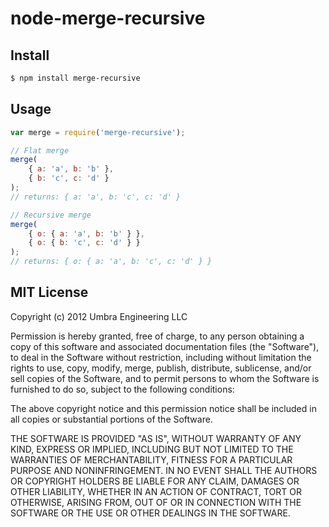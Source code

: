 # node-merge-recursive

## Install

```bash
$ npm install merge-recursive
```

## Usage

```javascript
var merge = require('merge-recursive');

// Flat merge
merge(
	{ a: 'a', b: 'b' },
	{ b: 'c', c: 'd' }
);
// returns: { a: 'a', b: 'c', c: 'd' }

// Recursive merge
merge(
	{ o: { a: 'a', b: 'b' } },
	{ o: { b: 'c', c: 'd' } }
);
// returns: { o: { a: 'a', b: 'c', c: 'd' } }
```

## MIT License

Copyright (c) 2012 Umbra Engineering LLC

Permission is hereby granted, free of charge, to any person obtaining a copy of this software and associated documentation files (the "Software"), to deal in the Software without restriction, including without limitation the rights to use, copy, modify, merge, publish, distribute, sublicense, and/or sell copies of the Software, and to permit persons to whom the Software is furnished to do so, subject to the following conditions:

The above copyright notice and this permission notice shall be included in all copies or substantial portions of the Software.

THE SOFTWARE IS PROVIDED "AS IS", WITHOUT WARRANTY OF ANY KIND, EXPRESS OR IMPLIED, INCLUDING BUT NOT LIMITED TO THE WARRANTIES OF MERCHANTABILITY, FITNESS FOR A PARTICULAR PURPOSE AND NONINFRINGEMENT. IN NO EVENT SHALL THE AUTHORS OR COPYRIGHT HOLDERS BE LIABLE FOR ANY CLAIM, DAMAGES OR OTHER LIABILITY, WHETHER IN AN ACTION OF CONTRACT, TORT OR OTHERWISE, ARISING FROM, OUT OF OR IN CONNECTION WITH THE SOFTWARE OR THE USE OR OTHER DEALINGS IN THE SOFTWARE.

